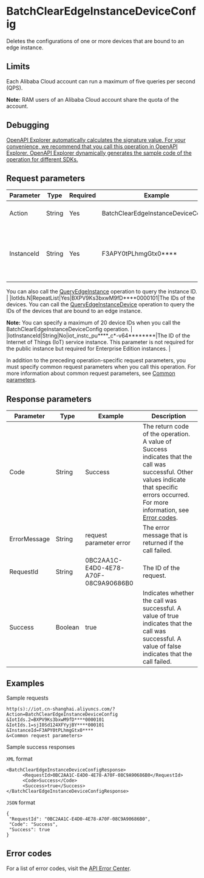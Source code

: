 # BatchClearEdgeInstanceDeviceConfig

Deletes the configurations of one or more devices that are bound to an edge instance.

## Limits

Each Alibaba Cloud account can run a maximum of five queries per second \(QPS\).

**Note:** RAM users of an Alibaba Cloud account share the quota of the account.

## Debugging

[OpenAPI Explorer automatically calculates the signature value. For your convenience, we recommend that you call this operation in OpenAPI Explorer. OpenAPI Explorer dynamically generates the sample code of the operation for different SDKs.](https://api.aliyun.com/#product=Iot&api=BatchClearEdgeInstanceDeviceConfig&type=RPC&version=2018-01-20)

## Request parameters

|Parameter|Type|Required|Example|Description|
|---------|----|--------|-------|-----------|
|Action|String|Yes|BatchClearEdgeInstanceDeviceConfig|The operation that you want to perform. Set the value to BatchClearEdgeInstanceDeviceConfig. |
|InstanceId|String|Yes|F3APY0tPLhmgGtx0\*\*\*\*|The ID of the edge instance. To obtain the instance ID, perform the following steps: Log on to the [Link IoT Edge console](https://iot.console.aliyun.com/le/instance/list). On the **Edge Instances** page, move the pointer over the name of the edge instance that you want to manage and obtain the instance ID.

 You can also call the [QueryEdgeInstance](~~135214~~) operation to query the instance ID. |
|IotIds.N|RepeatList|Yes|BXPV9Ks3bxwM9fD\*\*\*\*0000101|The IDs of the devices. You can call the [QueryEdgeInstanceDevice](~~135261~~) operation to query the IDs of the devices that are bound to an edge instance.

 **Note:** You can specify a maximum of 20 device IDs when you call the BatchClearEdgeInstanceDeviceConfig operation. |
|IotInstanceId|String|No|iot\_instc\_pu\*\*\*\*\_c\*-v64\*\*\*\*\*\*\*\*|The ID of the Internet of Things \(IoT\) service instance. This parameter is not required for the public instance but required for Enterprise Edition instances. |

In addition to the preceding operation-specific request parameters, you must specify common request parameters when you call this operation. For more information about common request parameters, see [Common parameters](~~30561~~).

## Response parameters

|Parameter|Type|Example|Description|
|---------|----|-------|-----------|
|Code|String|Success|The return code of the operation. A value of Success indicates that the call was successful. Other values indicate that specific errors occurred. For more information, see [Error codes](~~135200~~). |
|ErrorMessage|String|request parameter error|The error message that is returned if the call failed. |
|RequestId|String|0BC2AA1C-E4D0-4E78-A70F-08C9A90686B0|The ID of the request. |
|Success|Boolean|true|Indicates whether the call was successful. A value of true indicates that the call was successful. A value of false indicates that the call failed. |

## Examples

Sample requests

```
http(s)://iot.cn-shanghai.aliyuncs.com/? Action=BatchClearEdgeInstanceDeviceConfig
&IotIds.2=BXPV9Ks3bxwM9fD****0000101
&IotIds.1=sjI0Sd124XFYyjBY****000101
&InstanceId=F3APY0tPLhmgGtx0****
&<Common request parameters>
```

Sample success responses

`XML` format

```
<BatchClearEdgeInstanceDeviceConfigResponse>
      <RequestId>0BC2AA1C-E4D0-4E78-A70F-08C9A90686B0</RequestId>
      <Code>Success</Code>
      <Success>true</Success>
</BatchClearEdgeInstanceDeviceConfigResponse>
```

`JSON` format

```
{
 "RequestId": "0BC2AA1C-E4D0-4E78-A70F-08C9A90686B0",
 "Code": "Success",
 "Success": true
}
```

## Error codes

For a list of error codes, visit the [API Error Center](https://error-center.alibabacloud.com/status/product/Iot).

